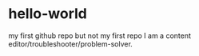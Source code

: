 # hello-world
my first github repo but not my first repo
I am a content editor/troubleshooter/problem-solver.
